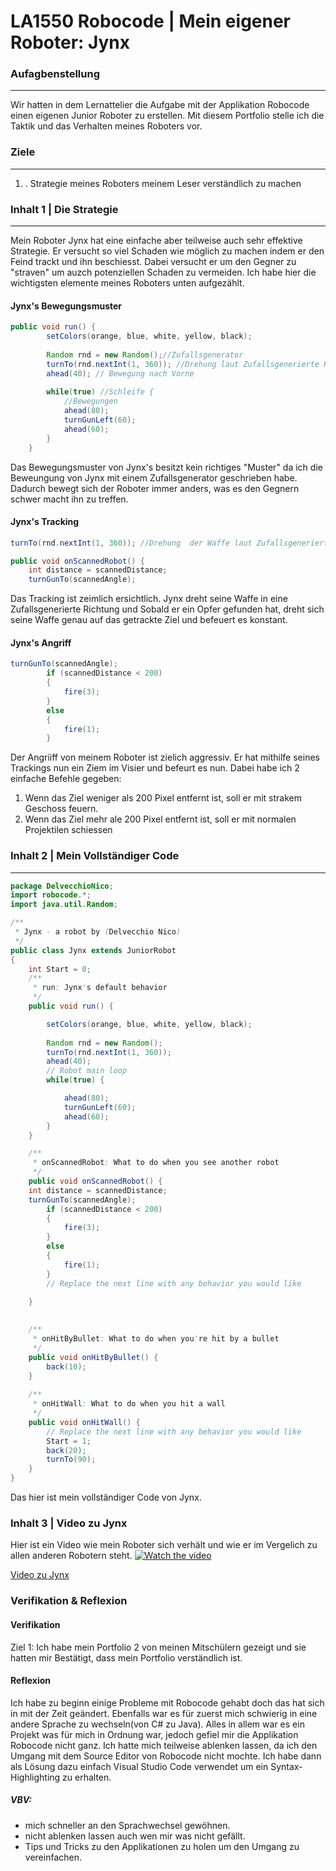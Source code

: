 # LA1550 Robocode | Mein eigener Roboter: Jynx
### Aufagbenstellung
----
Wir hatten in dem Lernattelier die Aufgabe mit der Applikation Robocode einen eigenen Junior Roboter zu erstellen. Mit diesem Portfolio stelle ich die Taktik und das Verhalten meines Roboters vor.
### Ziele
---
1. . Strategie meines Roboters meinem Leser verständlich zu machen

### Inhalt 1 | Die Strategie
--- 
Mein Roboter Jynx hat eine einfache aber teilweise auch sehr effektive Strategie. Er versucht so viel Schaden wie möglich zu machen indem er den Feind trackt und ihn beschiesst. Dabei versucht er um den Gegner zu "straven" um auzch potenziellen Schaden zu vermeiden.
Ich habe hier die wichtigsten elemente meines Roboters unten aufgezählt.
#### Jynx's Bewegungsmuster
```java
public void run() {
		setColors(orange, blue, white, yellow, black);
		
		Random rnd = new Random();//Zufallsgenerator
		turnTo(rnd.nextInt(1, 360)); //Drehung laut Zufallsgenerierte Richtung
		ahead(40); // Bewegung nach Vorne
		
		while(true) //Schleife {
            //Bewegungen
			ahead(80);
			turnGunLeft(60);
			ahead(60);
		}
	}
```
Das Bewegungsmuster von Jynx's besitzt kein richtiges "Muster" da ich die Beweungung von Jynx mit einem Zufallsgenerator geschrieben habe. Dadurch bewegt sich der Roboter immer anders, was es den Gegnern schwer macht ihn zu treffen.
#### Jynx's Tracking
```java
turnTo(rnd.nextInt(1, 360)); //Drehung  der Waffe laut Zufallsgenerierte Richtung

public void onScannedRobot() {
	int distance = scannedDistance;
	turnGunTo(scannedAngle);
```
Das Tracking ist zeimlich ersichtlich. Jynx dreht seine Waffe in eine Zufallsgenerierte Richtung und Sobald er ein Opfer gefunden hat, dreht sich seine Waffe genau auf das getrackte Ziel und befeuert es konstant.
#### Jynx's Angriff
```java
turnGunTo(scannedAngle);
		if (scannedDistance < 200)
		{
			fire(3);
		}
		else
		{
			fire(1);
		}
```
Der Angriiff von meinem Roboter ist zielich aggressiv. Er hat mithilfe seines Trackings nun ein Ziem im Visier und befeurt es nun. Dabei habe ich 2 einfache Befehle gegeben: 
1. Wenn das Ziel weniger als 200 Pixel entfernt ist, soll er mit strakem Geschoss feuern.
2. Wenn das Ziel mehr ale 200 Pixel entfernt ist, soll er mit normalen Projektilen schiessen

### Inhalt 2 | Mein Vollständiger Code
---

```java
package DelvecchioNico;
import robocode.*;
import java.util.Random;

/**
 * Jynx - a robot by (Delvecchio Nico)
 */
public class Jynx extends JuniorRobot
{	
	int Start = 0;
	/**
	 * run: Jynx's default behavior
	 */
	public void run() {

		setColors(orange, blue, white, yellow, black);
		
		Random rnd = new Random();
		turnTo(rnd.nextInt(1, 360));
		ahead(40);
		// Robot main loop
		while(true) {

			ahead(80);
			turnGunLeft(60);
			ahead(60);
		}
	}

	/**
	 * onScannedRobot: What to do when you see another robot
	 */
	public void onScannedRobot() {
	int distance = scannedDistance;
	turnGunTo(scannedAngle);
		if (scannedDistance < 200)
		{
			fire(3);
		}
		else
		{
			fire(1);
		}
		// Replace the next line with any behavior you would like
		
	}
	

	/**
	 * onHitByBullet: What to do when you're hit by a bullet
	 */
	public void onHitByBullet() {
		back(10);
	}
	
	/**
	 * onHitWall: What to do when you hit a wall
	 */
	public void onHitWall() {
		// Replace the next line with any behavior you would like
		Start = 1;
		back(20);
		turnTo(90);
	}	
}

```
Das hier ist mein vollständiger Code von Jynx.


### Inhalt 3 | Video zu Jynx
Hier ist ein Video wie mein Roboter sich verhält und wie er im Vergelich zu allen anderen Robotern steht.
[![Watch the video](https://cdn.discordapp.com/attachments/872223445889450044/935839218188566528/csm_robocode_feld_b316433185.png)](https://www.youtube.com/watch?v=sm9BlHS-cPs)

[Video zu Jynx](https://www.youtube.com/watch?v=sm9BlHS-cPs)


### Verifikation & Reflexion

#### Verifikation
Ziel 1:
Ich habe mein Portfolio 2 von meinen Mitschülern gezeigt und sie hatten mir Bestätigt, dass mein Portfolio verständlich ist.

#### Reflexion
Ich habe zu beginn einige Probleme mit Robocode gehabt doch das hat sich in mit der Zeit geändert. Ebenfalls war es für zuerst mich schwierig in eine andere Sprache zu wechseln(von C# zu Java). Alles in allem war es ein Projekt was für mich in Ordnung war, jedoch gefiel mir die Applikation Robocode nicht ganz.
Ich hatte mich teilweise ablenken lassen, da ich den Umgang mit dem Source Editor von Robocode nicht mochte. Ich habe dann als Lösung dazu einfach Visual Studio Code verwendet um ein Syntax-Highlighting zu erhalten.

##### VBV:
- mich schneller an den Sprachwechsel gewöhnen.
- nicht ablenken lassen auch wen mir was nicht gefällt.
- Tips und Tricks zu den Applikationen zu holen um den Umgang zu vereinfachen.








